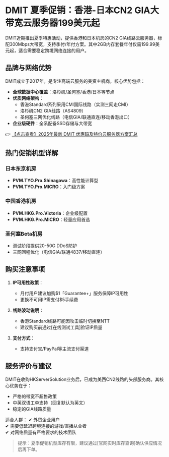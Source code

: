 # DMIT 夏季促销：香港-日本CN2 GIA大带宽云服务器199美元起

DMIT近期推出夏季特惠活动，提供香港和日本机房的CN2 GIA线路云服务器，标配300Mbps大带宽，支持季付/年付方案。其中2GB内存套餐年付仅需199.99美元起，适合需要稳定跨境网络连接的用户。

## 品牌与网络优势

DMIT成立于2017年，是专注高端云服务的美资主机商，核心优势包括：
- **全球数据中心覆盖**：洛杉矶/圣何塞/香港/日本等节点
- **优质网络架构**：
  - 香港Standard系列采用CMI国际线路（实测三网走CMI）
  - 洛杉矶CN2 GIA线路（AS4809）
  - 圣何塞三网优化线路（电信GIA/联通直连/移动香港出口）
- **企业级硬件**：全系配备SSD存储与大带宽

👉 [【点击查看】2025年最新 DMIT 优惠码及特价云服务器方案汇总](https://bit.ly/dmit_coupon)

## 热门促销机型详解

### 日本东京机房
- **PVM.TYO.Pro.Shinagawa**：高性能计算型
- **PVM.TYO.Pro.MICRO**：入门级方案

### 中国香港机房  
- **PVM.HKG.Pro.Victoria**：企业级配置
- **PVM.HKG.Pro.MICRO**：轻量应用首选

### 圣何塞Beta机房
- 测试阶段提供20-50G DDoS防护
- 三网回程优化（电信GIA/联通4837/移动直连）

## 购买注意事项

1. **IP可用性政策**：
   - 月付用户建议加购$1「Guarantee+」服务保障IP可用性
   - 更换不可用IP需支付$5手续费

2. **线路波动说明**：
   - 香港Standard线路可能因攻击临时切换至NTT
   - 建议购买前通过[在线测试工具]验证IP质量

3. **支付方式**：
   - 支持支付宝/PayPal等主流支付渠道

## 服务评价与建议

DMIT在收购HKServerSolution业务后，已成为美西CN2线路的头部服务商。其核心优势在于：
- 严格的带宽不超售政策
- 中英双语工单支持（回复默认为英文）
- 稳定的GIA线路质量

适合人群：
✔ 外贸企业用户  
✔ 需要低延迟跨境连接的游戏/直播从业者  
✔ 对网络质量有严格要求的技术团队

> 提示：夏季促销机型库存有限，建议通过[官网实时库存查询]确认供应情况后再下单。